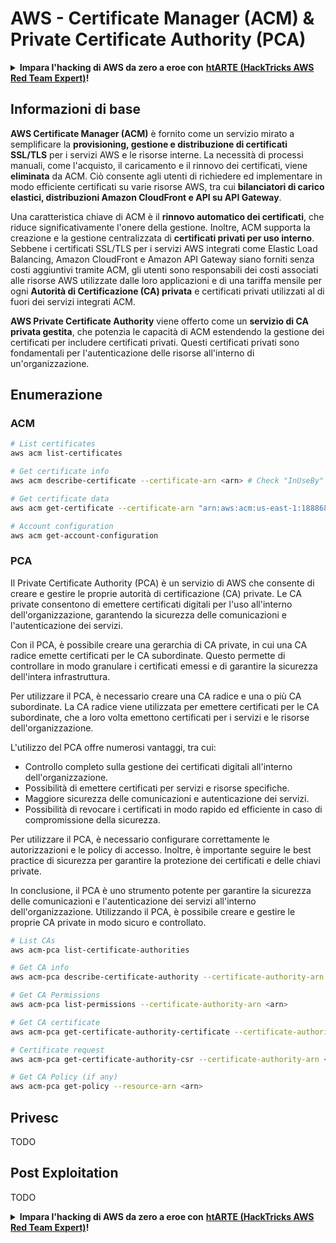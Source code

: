 # AWS - Certificate Manager (ACM) & Private Certificate Authority (PCA)

<details>

<summary><strong>Impara l'hacking di AWS da zero a eroe con</strong> <a href="https://training.hacktricks.xyz/courses/arte"><strong>htARTE (HackTricks AWS Red Team Expert)</strong></a><strong>!</strong></summary>

Altri modi per supportare HackTricks:

* Se vuoi vedere la tua **azienda pubblicizzata su HackTricks** o **scaricare HackTricks in PDF** Controlla i [**PACCHETTI DI ABBONAMENTO**](https://github.com/sponsors/carlospolop)!
* Ottieni il [**merchandising ufficiale di PEASS & HackTricks**](https://peass.creator-spring.com)
* Scopri [**The PEASS Family**](https://opensea.io/collection/the-peass-family), la nostra collezione di [**NFT esclusivi**](https://opensea.io/collection/the-peass-family)
* **Unisciti al** 💬 [**gruppo Discord**](https://discord.gg/hRep4RUj7f) o al [**gruppo telegram**](https://t.me/peass) o **seguici** su **Twitter** 🐦 [**@hacktricks_live**](https://twitter.com/hacktricks_live)**.**
* **Condividi i tuoi trucchi di hacking inviando PR ai** [**HackTricks**](https://github.com/carlospolop/hacktricks) e [**HackTricks Cloud**](https://github.com/carlospolop/hacktricks-cloud) github repos.

</details>

## Informazioni di base

**AWS Certificate Manager (ACM)** è fornito come un servizio mirato a semplificare la **provisioning, gestione e distribuzione di certificati SSL/TLS** per i servizi AWS e le risorse interne. La necessità di processi manuali, come l'acquisto, il caricamento e il rinnovo dei certificati, viene **eliminata** da ACM. Ciò consente agli utenti di richiedere ed implementare in modo efficiente certificati su varie risorse AWS, tra cui **bilanciatori di carico elastici, distribuzioni Amazon CloudFront e API su API Gateway**.

Una caratteristica chiave di ACM è il **rinnovo automatico dei certificati**, che riduce significativamente l'onere della gestione. Inoltre, ACM supporta la creazione e la gestione centralizzata di **certificati privati per uso interno**. Sebbene i certificati SSL/TLS per i servizi AWS integrati come Elastic Load Balancing, Amazon CloudFront e Amazon API Gateway siano forniti senza costi aggiuntivi tramite ACM, gli utenti sono responsabili dei costi associati alle risorse AWS utilizzate dalle loro applicazioni e di una tariffa mensile per ogni **Autorità di Certificazione (CA) privata** e certificati privati utilizzati al di fuori dei servizi integrati ACM.

**AWS Private Certificate Authority** viene offerto come un **servizio di CA privata gestita**, che potenzia le capacità di ACM estendendo la gestione dei certificati per includere certificati privati. Questi certificati privati sono fondamentali per l'autenticazione delle risorse all'interno di un'organizzazione.

## Enumerazione

### ACM
```bash
# List certificates
aws acm list-certificates

# Get certificate info
aws acm describe-certificate --certificate-arn <arn> # Check "InUseBy" to check which resources are using it

# Get certificate data
aws acm get-certificate --certificate-arn "arn:aws:acm:us-east-1:188868097724:certificate/865abced-82c9-43bf-b7d2-1f4948bf353d"

# Account configuration
aws acm get-account-configuration
```
### PCA

Il Private Certificate Authority (PCA) è un servizio di AWS che consente di creare e gestire le proprie autorità di certificazione (CA) private. Le CA private consentono di emettere certificati digitali per l'uso all'interno dell'organizzazione, garantendo la sicurezza delle comunicazioni e l'autenticazione dei servizi.

Con il PCA, è possibile creare una gerarchia di CA private, in cui una CA radice emette certificati per le CA subordinate. Questo permette di controllare in modo granulare i certificati emessi e di garantire la sicurezza dell'intera infrastruttura.

Per utilizzare il PCA, è necessario creare una CA radice e una o più CA subordinate. La CA radice viene utilizzata per emettere certificati per le CA subordinate, che a loro volta emettono certificati per i servizi e le risorse dell'organizzazione.

L'utilizzo del PCA offre numerosi vantaggi, tra cui:

- Controllo completo sulla gestione dei certificati digitali all'interno dell'organizzazione.
- Possibilità di emettere certificati per servizi e risorse specifiche.
- Maggiore sicurezza delle comunicazioni e autenticazione dei servizi.
- Possibilità di revocare i certificati in modo rapido ed efficiente in caso di compromissione della sicurezza.

Per utilizzare il PCA, è necessario configurare correttamente le autorizzazioni e le policy di accesso. Inoltre, è importante seguire le best practice di sicurezza per garantire la protezione dei certificati e delle chiavi private.

In conclusione, il PCA è uno strumento potente per garantire la sicurezza delle comunicazioni e l'autenticazione dei servizi all'interno dell'organizzazione. Utilizzando il PCA, è possibile creare e gestire le proprie CA private in modo sicuro e controllato.
```bash
# List CAs
aws acm-pca list-certificate-authorities

# Get CA info
aws acm-pca describe-certificate-authority --certificate-authority-arn <arn>

# Get CA Permissions
aws acm-pca list-permissions --certificate-authority-arn <arn>

# Get CA certificate
aws acm-pca get-certificate-authority-certificate --certificate-authority-arn <arn>

# Certificate request
aws acm-pca get-certificate-authority-csr --certificate-authority-arn <arn>

# Get CA Policy (if any)
aws acm-pca get-policy --resource-arn <arn>
```
## Privesc

TODO

## Post Exploitation

TODO

<details>

<summary><strong>Impara l'hacking di AWS da zero a eroe con</strong> <a href="https://training.hacktricks.xyz/courses/arte"><strong>htARTE (HackTricks AWS Red Team Expert)</strong></a><strong>!</strong></summary>

Altri modi per supportare HackTricks:

* Se vuoi vedere la tua **azienda pubblicizzata su HackTricks** o **scaricare HackTricks in PDF**, controlla i [**PACCHETTI DI ABBONAMENTO**](https://github.com/sponsors/carlospolop)!
* Ottieni il [**merchandising ufficiale di PEASS & HackTricks**](https://peass.creator-spring.com)
* Scopri [**The PEASS Family**](https://opensea.io/collection/the-peass-family), la nostra collezione di [**NFT**](https://opensea.io/collection/the-peass-family) esclusivi
* **Unisciti al** 💬 [**gruppo Discord**](https://discord.gg/hRep4RUj7f) o al [**gruppo Telegram**](https://t.me/peass) o **seguici** su **Twitter** 🐦 [**@hacktricks_live**](https://twitter.com/hacktricks_live)**.**
* **Condividi i tuoi trucchi di hacking inviando PR ai repository di** [**HackTricks**](https://github.com/carlospolop/hacktricks) e [**HackTricks Cloud**](https://github.com/carlospolop/hacktricks-cloud) github.

</details>
